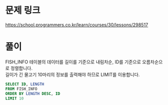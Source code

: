 # 문제 링크
https://school.programmers.co.kr/learn/courses/30/lessons/298517

# 풀이
FISH_INFO 테이블의 데이터를 길이를 기준으로 내림차순, ID를 기준으로 오름차순으로 정렬합니다.  
길이가 긴 물고기 10마리의 정보를 출력해야 하므로 LIMIT를 이용합니다.

```sql
SELECT ID, LENGTH
FROM FISH_INFO
ORDER BY LENGTH DESC, ID
LIMIT 10
```